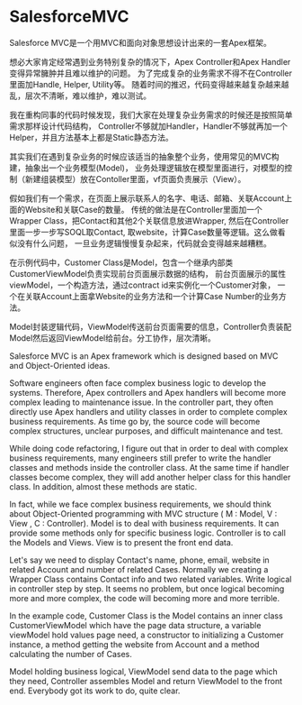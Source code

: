 # SalesforceMVC

Salesforce MVC是一个用MVC和面向对象思想设计出来的一套Apex框架。

想必大家肯定经常遇到业务特别复杂的情况下，Apex Controller和Apex Handler变得异常臃肿并且难以维护的问题。
为了完成复杂的业务需求不得不在Controller里面加Handle, Helper, Utility等。
随着时间的推迟，代码变得越来越复杂越来越乱，层次不清晰，难以维护，难以测试。

我在重构同事的代码时候发现，我们大家在处理复杂业务需求的时候还是按照简单需求那样设计代码结构，
Controller不够就加Handler，Handler不够就再加一个Helper，并且方法基本上都是Static静态方法。

其实我们在遇到复杂业务的时候应该适当的抽象整个业务，使用常见的MVC构建，抽象出一个业务模型(Model)，
业务处理逻辑放在模型里面进行，对模型的控制（新建组装模型）放在Contoller里面，vf页面负责展示（View）。

假如我们有一个需求，在页面上展示联系人的名字、电话、邮箱、关联Account上面的Website和关联Case的数量。
传统的做法是在Controller里面加一个Wrapper Class，把Contact和其他2个关联信息放进Wrapper, 
然后在Controller里面一步一步写SOQL取Contact, 取website，计算Case数量等逻辑。这么做看似没有什么问题，
一旦业务逻辑慢慢复杂起来，代码就会变得越来越糟糕。

在示例代码中，Customer Class是Model，包含一个继承内部类CustomerViewModel负责实现前台页面展示数据的结构，
前台页面展示的属性viewModel，一个构造方法，通过contract id来实例化一个Customer对象，
一个在关联Account上面拿Website的业务方法和一个计算Case Number的业务方法。

Model封装逻辑代码，ViewModel传送前台页面需要的信息，Controller负责装配Model然后返回ViewModel给前台。分工协作，层次清晰。


Salesforce MVC is an Apex framework which is designed based on MVC and Object-Oriented ideas.

Software engineers often face complex business logic to develop the systems. 
Therefore, Apex controllers and Apex handlers will become more complex leading to maintenance issue.
 In the controller part, they often directly use Apex handlers and utility classes in order to 
 complete complex business requirements. As time go by, the source code will become complex 
 structures, unclear purposes, and difficult maintenance and test.

While doing code refactoring, I figure out that in order to deal with complex business requirements,
 many engineers still prefer to write the handler classes and methods inside the controller class. 
 At the same time if handler classes become complex, they will add another helper class for this 
 handler class. In addition, almost these methods are static.

In fact, while we face complex business requirements, we should think about Object-Oriented 
programming with MVC structure ( M : Model, V : View , C : Controller). Model is to deal with 
business requirements. It can provide some methods only for specific business logic. Controller 
is to call the Models and Views. View is to present the front end data.

Let's say we need to display Contact's name, phone, email, website in related Account and number of related Cases. Normally we creating a Wrapper Class contains Contact info and two related variables. Write logical in controller step by step. It seems no problem, but once logical becoming more and more complex, the code will becoming more and more terrible.

In the example code, Customer Class is the Model contains an inner class CustomerViewModel which 
have the page data structure, a variable viewModel hold values page need, a constructor to initializing
a Customer instance, a method getting the website from Account and a method calculating the number of Cases.

Model holding business logical, ViewModel send data to the page which they need, Controller assembles Model
and return ViewModel to the front end. Everybody got its work to do, quite clear.
